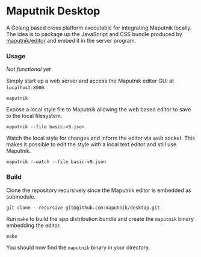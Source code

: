 # Maputnik Desktop

A Golang based cross platform executable for integrating Maputnik locally.
The idea is to package up the JavaScript and CSS bundle produced by [maputnik/editor](https://github.com/maputnik/desktop)
and embed it in the server program.

### Usage

*Not functional yet*

Simply start up a web server and access the Maputnik editor GUI at `localhost:8000`.

```
maputnik
```

Expose a local style file to Maputnik allowing the web based editor
to save to the local filesystem.

```
maputnik --file basic-v9.json
```

Watch the local style for changes and inform the editor via web socket.
This makes it possible to edit the style with a local text editor and still
use Maputnik.

```
maputnik --watch --file basic-v9.json
```

### Build

Clone the repository recursively since the Maputnik editor is embedded
as submodule.

```
git clone --recursive git@github.com:maputnik/desktop.git
```

Run `make` to build the app distribution bundle and create the `maputnik` binary
embedding the editor.

```
make
```

You should now find the `maputnik` binary in your directory.
